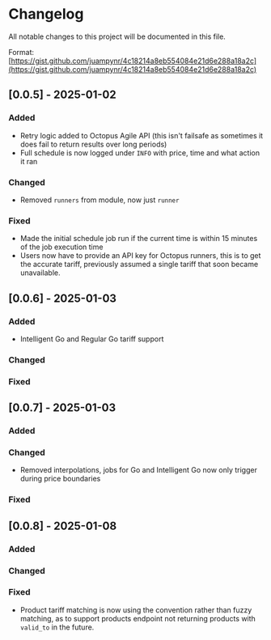 # Changelog

All notable changes to this project will be documented in this file.

Format: [https://gist.github.com/juampynr/4c18214a8eb554084e21d6e288a18a2c](https://gist.github.com/juampynr/4c18214a8eb554084e21d6e288a18a2c)

## [0.0.5] - 2025-01-02

### Added

- Retry logic added to Octopus Agile API (this isn't failsafe as sometimes it does fail to return results over long periods)
- Full schedule is now logged under `INFO` with price, time and what action it ran

### Changed

- Removed `runners` from module, now just `runner`

### Fixed

- Made the initial schedule job run if the current time is within 15 minutes of the job execution time
- Users now have to provide an API key for Octopus runners, this is to get the accurate tariff, previously assumed a single tariff that soon became unavailable.

## [0.0.6] - 2025-01-03

### Added

- Intelligent Go and Regular Go tariff support

### Changed

### Fixed

## [0.0.7] - 2025-01-03

### Added

### Changed

- Removed interpolations, jobs for Go and Intelligent Go now only trigger during price boundaries

### Fixed

## [0.0.8] - 2025-01-08

### Added

### Changed

### Fixed

- Product tariff matching is now using the convention rather than fuzzy matching, as to support products endpoint not returning products with `valid_to` in the future.
